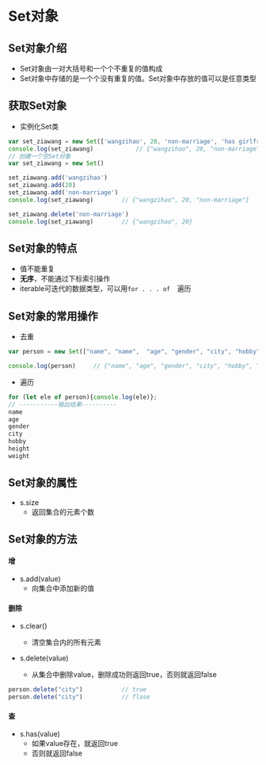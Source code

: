 # Set对象

## Set对象介绍
- Set对象由一对大括号和一个个不重复的值构成
- Set对象中存储的是一个个没有重复的值。Set对象中存放的值可以是任意类型

## 获取Set对象
- 实例化Set类

```javascript
var set_ziawang = new Set(['wangzihao', 20, 'non-marriage', 'has girlfriend'])     // 初始化一个Set对象 
console.log(set_ziawang)			// {"wangzihao", 20, "non-marriage", "has girlfriend"}
// 创建一个空Set对象
var set_ziawang = new Set()

set_ziawang.add('wangzihao')
set_ziawang.add(20)
set_ziawang.add('non-marriage')
console.log(set_ziawang)		// {"wangzihao", 20, "non-marriage"}

set_ziawang.delete('non-marriage')
console.log(set_ziawang)		// {"wangzihao", 20}

```


## Set对象的特点
- 值不能重复
- **无序**，不能通过下标索引操作
- iterable可迭代的数据类型，可以用`for . . . of  `遍历


## Set对象的常用操作
- 去重

```javascript
var person = new Set(["name", "name",  "age", "gender", "city", "hobby", "height", "weight"]);

console.log(person)		// {"name", "age", "gender", "city", "hobby", "height", "weight"}
```

- 遍历

```javascript
for (let ele of person){console.log(ele)};
// -----------输出结果----------
name
age
gender
city
hobby
height
weight

```


## Set对象的属性
- s.size
	- 返回集合的元素个数



## Set对象的方法
#### 增

- s.add(value)
	- 向集合中添加新的值

#### 删除
- s.clear()
	- 清空集合内的所有元素

- s.delete(value)
	- 从集合中删除value，删除成功则返回true，否则就返回false

```javascript
person.delete("city")			// true
person.delete("city")			// flase
```


#### 查
- s.has(value)
	- 如果value存在，就返回true
	- 否则就返回false


